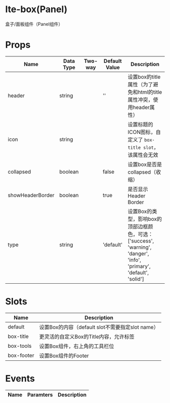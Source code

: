 # lte-box(Panel)

盒子/面板组件（Panel组件）

# Props

| Name | Data Type |  Two-way | Default Value | Description |
| --- | --- | --- | --- | --- |
| header | string | | '' | 设置box的title属性（为了避免和html的title属性冲突，使用header属性） |
| icon | string | | | 设置标题的ICON图标，自定义了 `box-title slot`，该属性会无效 |
| collapsed | boolean | | false | 设置box是否是collapsed（收缩） |
| showHeaderBorder | boolean | | true | 是否显示Header Border |
| type | string | | 'default' | 设置Box的类型，影响box的顶部边框颜色，可选：['success', 'warning', 'danger', 'info', 'primary', 'default', 'solid'] |

# Slots

| Name | Description |
| --- | --- |
| default | 设置Box的内容（default slot不需要指定slot name） |
| box-title | 更灵活的自定义Box的Title内容，允许标签 |
| box-tools | 设置Box组件，右上角的工具栏位 |
| box-footer | 设置Box组件的Footer |

# Events

| Name | Paramters | Description |
| --- | --- | --- |
